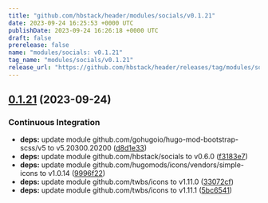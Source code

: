 ```yaml
---
title: "github.com/hbstack/header/modules/socials/v0.1.21"
date: 2023-09-24 16:25:53 +0000 UTC
publishDate: 2023-09-24 16:26:18 +0000 UTC
draft: false
prerelease: false
name: "modules/socials: v0.1.21"
tag_name: "modules/socials/v0.1.21"
release_url: "https://github.com/hbstack/header/releases/tag/modules/socials/v0.1.21"
---
```


## [0.1.21](https://github.com/hbstack/header/compare/modules/socials/v0.1.20...modules/socials/v0.1.21) (2023-09-24)


### Continuous Integration

* **deps:** update module github.com/gohugoio/hugo-mod-bootstrap-scss/v5 to v5.20300.20200 ([d8d1e33](https://github.com/hbstack/header/commit/d8d1e3398c9832a47e9bcbb44c8737f0e1eb9295))
* **deps:** update module github.com/hbstack/socials to v0.6.0 ([f3183e7](https://github.com/hbstack/header/commit/f3183e72aacde446a5109a1412e4271b8d4180d8))
* **deps:** update module github.com/hugomods/icons/vendors/simple-icons to v1.0.14 ([9996f22](https://github.com/hbstack/header/commit/9996f221e35935f5a47109f248deca1b4e2ece14))
* **deps:** update module github.com/twbs/icons to v1.11.0 ([33072cf](https://github.com/hbstack/header/commit/33072cf245580d826587ba19898bbbad66a14784))
* **deps:** update module github.com/twbs/icons to v1.11.1 ([5bc6541](https://github.com/hbstack/header/commit/5bc65412346965369643bee7ca787129c0023515))
